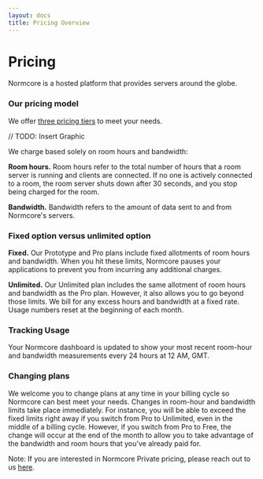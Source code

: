 ```yaml
---
layout: docs
title: Pricing Overview
---
```

# Pricing
Normcore is a hosted platform that provides servers around the globe.

### Our pricing model
We offer [three pricing tiers](https://normcore.io/pricing) to meet your needs.

// TODO: Insert Graphic

We charge based solely on room hours and bandwidth:

**Room hours.** Room hours refer to the total number of hours that a room server is running and clients are connected. If no one is actively connected to a room, the room server shuts down after 30 seconds, and you stop being charged for the room.

**Bandwidth.** Bandwidth refers to the amount of data sent to and from Normcore's servers.

### Fixed option versus unlimited option
**Fixed.** Our Prototype and Pro plans include fixed allotments of room hours and bandwidth. When you hit these limits, Normcore pauses your applications to prevent you from incurring any additional charges.

**Unlimited.** Our Unlimited plan includes the same allotment of room hours and bandwidth as the Pro plan. However, it also allows you to go beyond those limits. We bill for any excess hours and bandwidth at a fixed rate. Usage numbers reset at the beginning of each month.

### Tracking Usage
Your Normcore dashboard is updated to show your most recent room-hour and bandwidth measurements every 24 hours at 12 AM, GMT.

### Changing plans
We welcome you to change plans at any time in your billing cycle so Normcore can best meet your needs. Changes in room-hour and bandwidth limits take place immediately. For instance, you will be able to exceed the fixed limits right away if you switch from Pro to Unlimited, even in the middle of a billing cycle. However, if you switch from Pro to Free, the change will occur at the end of the month to allow you to take advantage of the bandwidth and room hours that you've already paid for.

Note: If you are interested in Normcore Private pricing, please reach out to us [here](http://normcore.io/contact).
